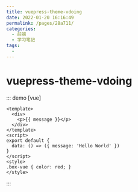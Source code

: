 ```yaml
---
title: vuepress-theme-vdoing
date: 2022-01-20 16:16:49
permalink: /pages/28a711/
categories:
  - 前端
  - 学习笔记
tags:
  - 
---
```


# vuepress-theme-vdoing

::: demo [vue]
```vue
<template>
  <div>
    <p>{{ message }}</p>
  </div>
</template>
<script>
export default {
  data: () => ({ message: 'Hello World' })
}
</script>
<style>
.box-vue { color: red; }
</style>
```
:::
